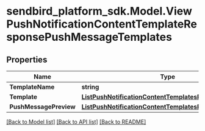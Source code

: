 
# sendbird_platform_sdk.Model.ViewPushNotificationContentTemplateResponsePushMessageTemplates

## Properties

Name | Type | Description | Notes
------------ | ------------- | ------------- | -------------
**TemplateName** | **string** |  | [optional] 
**Template** | [**ListPushNotificationContentTemplatesResponseTemplate**](ListPushNotificationContentTemplatesResponseTemplate.md) |  | [optional] 
**PushMessagePreview** | [**ListPushNotificationContentTemplatesResponseTemplate**](ListPushNotificationContentTemplatesResponseTemplate.md) |  | [optional] 

[[Back to Model list]](../README.md#documentation-for-models)
[[Back to API list]](../README.md#documentation-for-api-endpoints)
[[Back to README]](../README.md)

